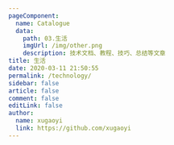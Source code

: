 ```yaml
---
pageComponent:
  name: Catalogue
  data:
    path: 03.生活
    imgUrl: /img/other.png
    description: 技术文档、教程、技巧、总结等文章
title: 生活
date: 2020-03-11 21:50:55
permalink: /technology/
sidebar: false
article: false
comment: false
editLink: false
author:
  name: xugaoyi
  link: https://github.com/xugaoyi
---
```

